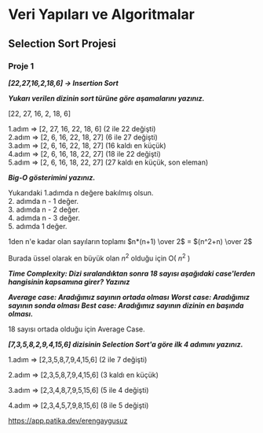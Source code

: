 # Veri Yapıları ve Algoritmalar

## Selection Sort Projesi

### Proje 1

___[22,27,16,2,18,6] -> Insertion Sort___

___Yukarı verilen dizinin sort türüne göre aşamalarını yazınız.___

[22, 27, 16, 2, 18, 6] 

1.adım => [2, 27, 16, 22, 18, 6] (2 ile 22 değişti)<br>
2.adım => [2, 6, 16, 22, 18, 27] (6 ile 27 değişti)<br>
3.adım => [2, 6, 16, 22, 18, 27] (16 kaldı en küçük)<br>
4.adım => [2, 6, 16, 18, 22, 27] (18 ile 22 değişti)<br>
5.adım => [2, 6, 16, 18, 22, 27] (27 kaldı en küçük, son eleman)<br>

___Big-O gösterimini yazınız.___

Yukarıdaki 1.adımda n değere bakılmış olsun.<br>
2. adımda n - 1 değer.<br>
3. adımda n - 2 değer.<br>
4. adımda n - 3 değer.<br>
5. adımda 1 değer.<br>

1den n'e kadar olan sayıların toplamı $n*(n+1) \over 2$ = $(n^2+n) \over 2$

Burada üssel olarak en büyük olan $n^2$ olduğu için O( $n^2$ )

___Time Complexity: Dizi sıralandıktan sonra 18 sayısı aşağıdaki case'lerden hangisinin kapsamına girer? Yazınız___

___Average case: Aradığımız sayının ortada olması___
___Worst case: Aradığımız sayının sonda olması___
___Best case: Aradığımız sayının dizinin en başında olması.___

18 sayısı ortada olduğu için Average Case.

___[7,3,5,8,2,9,4,15,6] dizisinin Selection Sort'a göre ilk 4 adımını yazınız.___

1.adım => [2,3,5,8,7,9,4,15,6] (2 ile 7 değişti)

2.adım => [2,3,5,8,7,9,4,15,6] (3 kaldı en küçük)

3.adım => [2,3,4,8,7,9,5,15,6] (5 ile 4 değişti)

4.adım => [2,3,4,5,7,9,8,15,6] (8 ile 5 değişti)

https://app.patika.dev/erengaygusuz
